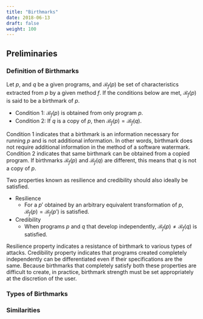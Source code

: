 ```yaml
---
title: "Birthmarks"
date: 2018-06-13
draft: false
weight: 100
---
```


## Preliminaries

### Definition of Birthmarks

Let $p$, and $q$ be a given programs, and $\mathcal{B}_f(p)$ be set of characteristics extracted from $p$ by a given method $f$.
If the conditions below are met, $\mathcal{B}_f(p)$ is said to be a birthmark of $p$.

* Condition 1: $\mathcal{B}_f(p)$ is obtained from only program $p$.
* Condition 2: If $q$ is a copy of $p$, then $\mathcal{B}_f(p) = \mathcal{B}_f(q)$.

Condition 1 indicates that a birthmark is an information necessary for running $p$ and is not additional information.
In other words, birthmark does not require additional information in the method of a software watermark.
Condition 2 indicates that same birthmark can be obtained from a copied program.
If birthmarks $\mathcal{B}_f(p)$ and $\mathcal{B}_f(q)$ are different, this means that $q$ is not a copy of $p$.

Two properties known as resilience and credibility should also ideally be satisfied.

* Resilience
    * For a $p'$ obtained by an arbitrary equivalent transformation of $p$, $\mathcal{B}_f(p) = \mathcal{B}_f(p')$ is satisfied.
* Credibility
    * When programs $p$ and $q$ that develop independently, $\mathcal{B}_f(p)\neq \mathcal{B}_f(q)$ is satisfied.

Resilience property indicates a resistance of birthmark to various types of attacks.
Credibility property indicates that programs created completely independently can be differentiated even if their specifications are the same.
Because birthmarks that completely satisfy both these properties are difficult to create, in practice, birthmark strength must be set appropriately at the discretion of the user.


### Types of Birthmarks



### Similarities





